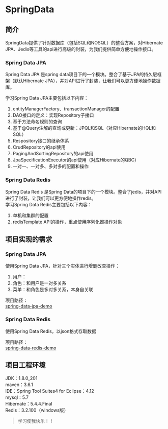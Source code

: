 
# SpringData

## 简介
SpringData提供了针对数据库（包括SQL和NOSQL）的整合方案，对Hibernate JPA、Jedis等工具的api进行高级的封装，为我们提供简单方便地操作接口。    

### Spring Data JPA
Spring Data JPA 是spring data项目下的一个模块。整合了基于JPA的持久层框架（默认Hibernate JPA），并对API进行了封装，让我们可以更方便地操作数据库。 
 
学习Spring Data JPA主要包括以下内容：  
1. entityManagerFactory、transactionManager的配置  
2. DAO接口的定义：实现Repository子接口  
3. 基于方法命名规则的查询  
4. 基于@Query注解的查询或更新：JPQL和SQL（对应Hibernate的HQL和SQL）  
5. Respository接口的继承体系  
5. CrudRepository的api使用  
6. PagingAndSortingRepository的api使用  
7. JpaSpecificationExecutor的api使用（对应Hibernate的QBC）  
8. 一对一、一对多、多对多的配置和操作  

### Spring Data Redis
Spring Data Redis 是Spring Data的项目下的一个模块。整合了jedis，并对API进行了封装，让我们可以更方便地操作redis。  
学习Spring Data Redis主要包括以下内容：  
1. 单机和集群的配置  
2. redisTemplate API的操作，重点使用序列化器操作对象  

## 项目实现的需求
###  Spring Data JPA
使用Spring Data JPA，针对三个实体进行增删改查操作：  
1. 用户：  
2. 角色：和用户是一对多关系  
3. 菜单：和角色是多对多关系，本身自关联  

项目路径：  
[spring-data-jpa-demo](https://github.com/ZhangZiSheng001/spring-data-projects/tree/master/spring-data-jpa-demo)  

###  Spring Data Redis
使用Spring Data Redis，以json格式存取数据  

项目路径：   
[spring-data-redis-demo](https://github.com/ZhangZiSheng001/spring-data-projects/tree/master/spring-data-redis-demo)   

## 项目工程环境
JDK：1.8.0_201  
maven：3.6.1  
IDE：Spring Tool Suites4 for Eclipse：4.12   
mysql：5.7  
Hibernate：5.4.4.Final  
Redis：3.2.100（windows版）  


> 学习使我快乐！！
